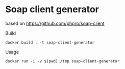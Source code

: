 # Soap client generator

based on https://github.com/phpro/soap-client

Build

	docker build . -t soap-client-generator

Usage

	docker run -i -v $(pwd):/tmp soap-client-generator



